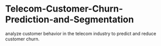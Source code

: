 # Telecom-Customer-Churn-Prediction-and-Segmentation
analyze customer behavior in the telecom industry to predict and reduce customer churn.
